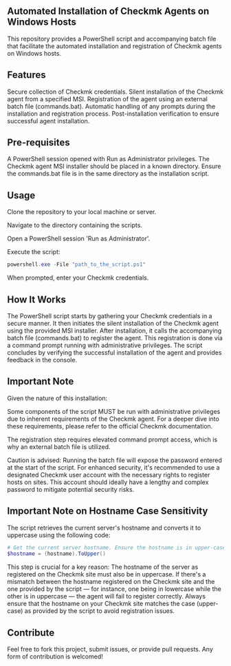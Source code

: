 Automated Installation of Checkmk Agents on Windows Hosts
-------------------------------------

This repository provides a PowerShell script and accompanying batch file that facilitate the automated installation and registration of Checkmk agents on Windows hosts.

Features
-------------------------------------
Secure collection of Checkmk credentials.
Silent installation of the Checkmk agent from a specified MSI.
Registration of the agent using an external batch file (commands.bat).
Automatic handling of any prompts during the installation and registration process.
Post-installation verification to ensure successful agent installation.

Pre-requisites
-------------------------------------
A PowerShell session opened with Run as Administrator privileges.
The Checkmk agent MSI installer should be placed in a known directory.
Ensure the commands.bat file is in the same directory as the installation script.

Usage
-------------------------------------
Clone the repository to your local machine or server.

Navigate to the directory containing the scripts.

Open a PowerShell session 'Run as Administrator'.

Execute the script:

```powershell
powershell.exe -File "path_to_the_script.ps1"
```
When prompted, enter your Checkmk credentials.


How It Works
-------------------------------------
The PowerShell script starts by gathering your Checkmk credentials in a secure manner.
It then initiates the silent installation of the Checkmk agent using the provided MSI installer.
After installation, it calls the accompanying batch file (commands.bat) to register the agent. This registration is done via a command prompt running with administrative privileges.
The script concludes by verifying the successful installation of the agent and provides feedback in the console.

Important Note
-------------------------------------
Given the nature of this installation:

Some components of the script MUST be run with administrative privileges due to inherent requirements of the Checkmk agent. For a deeper dive into these requirements, please refer to the official Checkmk documentation.

The registration step requires elevated command prompt access, which is why an external batch file is utilized.

Caution is advised: Running the batch file will expose the password entered at the start of the script. For enhanced security, it's recommended to use a designated Checkmk user account with the necessary rights to register hosts on sites. This account should ideally have a lengthy and complex password to mitigate potential security risks.

Important Note on Hostname Case Sensitivity
-------------------------------------
The script retrieves the current server's hostname and converts it to uppercase using the following code:

```powershell
# Get the current server hostname. Ensure the hostname is in upper-case to match the CheckMK site registration requirement.
$hostname = (hostname).ToUpper()
```
This step is crucial for a key reason: The hostname of the server as registered on the Checkmk site must also be in uppercase. If there's a mismatch between the hostname registered on the Checkmk site and the one provided by the script — for instance, one being in lowercase while the other is in uppercase — the agent will fail to register correctly. Always ensure that the hostname on your Checkmk site matches the case (upper-case) as provided by the script to avoid registration issues.

Contribute
-------------------------------------
Feel free to fork this project, submit issues, or provide pull requests. Any form of contribution is welcomed!